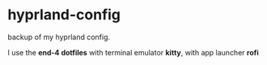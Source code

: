 # hyprland-config
backup of my hyprland config.

I use the **end-4 dotfiles** with terminal emulator **kitty**,
                             with app launcher **rofi**
